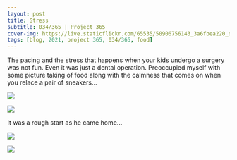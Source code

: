 ```yaml
---
layout: post
title: Stress
subtitle: 034/365 | Project 365
cover-img: https://live.staticflickr.com/65535/50906756143_3a6fbea220_o.jpg
tags: [blog, 2021, project 365, 034/365, food]
---
```

The pacing and the stress that happens when your kids undergo a surgery was not fun. Even it was just a dental operation. Preoccupied myself with some picture taking of food along with the calmness that comes on when you relace a pair of sneakers... 
<p class="post-img-wrap">
  <img src="https://live.staticflickr.com/65535/50905568227_f8d3550d83_h.jpg">
</p>
<p class="post-img-wrap">
  <img src="https://live.staticflickr.com/65535/50905012428_1cbca1a89f_h.jpg">
</p>
It was a rough start as he came home...
<p class="post-img-wrap">
  <img src="https://live.staticflickr.com/65535/50905838557_1861639ab0_h.jpg">
</p>
<p class="post-img-wrap">
  <img src="https://live.staticflickr.com/65535/50907140542_a78cf0cc4b_h.jpg">
</p>
